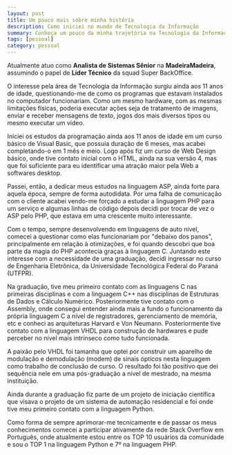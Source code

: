 ```yaml
---
layout: post
title: Um pouco mais sobre minha história
description: Como iniciei no mundo de Tecnologia da Informação
summary: Conheça um pouco da minha trajetória na Tecnologia da Informação e como conheci diversas linguagens de programação.
tags: [pessoal]
category: pessoal
---
```


Atualmente atuo como **Analista de Sistemas Sênior** na **MadeiraMadeira**, assumindo o papel de **Líder Técnico** da squad Super BackOffice.

O interesse pela área de Tecnologia da Informação surgiu ainda aos 11 anos de idade, questionando-me de como os programas que estavam instalados no computador funcionariam. Como um mesmo hardware, com as mesmas limitações físicas, poderia executar ações seja de tratamento de imagens, enviar e receber mensagens de texto, jogos dos mais diversos tipos ou mesmo executar um vídeo.

Iniciei os estudos da programação ainda aos 11 anos de idade em um curso básico de Visual Basic, que possuía duração de 6 meses, mas acabei completando-o em 1 mês e meio. Logo após fiz um curso de Web Design básico, onde tive contato inicial com o HTML, ainda na sua versão 4, mas que foi suficiente para eu identificar uma atração maior pela Web a softwares desktop.

Passei, então, a dedicar meus estudos na linguagem ASP, ainda forte para aquela época, sempre de forma autodidata. Por uma falha de comunicação com o cliente acabei vendo-me forçado a estudar a linguagem PHP para um serviço e algumas linhas de código depois decidi por trocar de vez o ASP pelo PHP, que estava em uma crescente muito interessante.

Com o tempo, sempre desenvolvendo em linguagens de auto nível, comecei a questionar como elas funcionariam por "debaixo dos panos", principalmente em relação à otimizações, e foi quando descobri que boa parte da magia do PHP acontecia graças à linguagem C. Juntando este interesse com a necessidade de uma graduação, decidi ingressar no curso de Engenharia Eletrônica, da Universidade Tecnológica Federal do Paraná (UTFPR).

Na graduação, tive meu primeiro contato com as linguagens C nas primeiras disciplinas e com a linguagem C++ nas disciplinas de Estruturas de Dados e Cálculo Numérico. Posteriormente tive contato com o Assembly, onde consegui entender ainda mais a fundo o funcionamento da própria linguagem C a nível de registradores, gerenciamento de memória, etc e conheci as arquiteturas Harvard e Von Neumann. Posteriormente tive contato com a linguagem VHDL para construção de hardwares e pude perceber no nível mais intrínseco como tudo funcionada.

A paixão pelo VHDL foi tamanha que optei por construir um aparelho de modulação e demodulação (modem) de sinais ópticos nesta linguagem como trabalho de conclusão de curso. O resultado foi tão positivo que dei sequência nele em uma pós-graduação a nível de mestrado, na mesma instituição.

Ainda durante a graduação fiz parte de um projeto de iniciação científica que visava o projeto de um sistema de automação residencial e foi onde tive meu primeiro contato com a linguagem Python.

Como forma de sempre aprimorar-me tecnicamente e de passar os meus conhecimentos comecei a participar ativamente da rede Stack Overflow em Português, onde atualmente estou entre os TOP 10 usuários da comunidade e sou o TOP 1 na linguagem Python e 7º na linguagem PHP.
